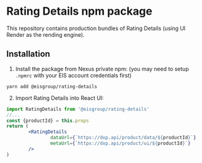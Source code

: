 # Rating Details npm package

This repository contains production bundles of Rating Details (using UI Render as the rending engine).

## Installation

1. Install the package from Nexus private npm:
   (you may need to setup `.npmrc` with your EIS account credentials first)

```shell
yarn add @eisgroup/rating-details
```

2. Import Rating Details into React UI:

```jsx
import RatingDetails from '@eisgroup/rating-details'
//...
const {productId} = this.props
return (
        <RatingDetails
                dataUrl={`https://dxp.api/product/data/${productId}`}
                metaUrl={`https://dxp.api/product/ui/${productId}`}
        />
)
```
